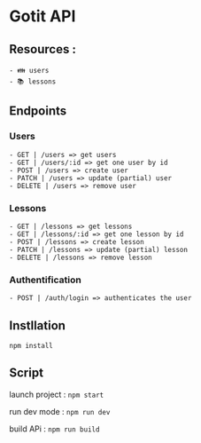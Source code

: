 # Gotit API

## Resources : 

    - 👪 users
    - 📚 lessons


## Endpoints
    
### Users

    - GET | /users => get users 
    - GET | /users/:id => get one user by id 
    - POST | /users => create user
    - PATCH | /users => update (partial) user
    - DELETE | /users => remove user


### Lessons

    - GET | /lessons => get lessons 
    - GET | /lessons/:id => get one lesson by id 
    - POST | /lessons => create lesson
    - PATCH | /lessons => update (partial) lesson
    - DELETE | /lessons => remove lesson


### Authentification

    - POST | /auth/login => authenticates the user


## Instllation

```npm install```

## Script

launch project : ```npm start```

run dev mode : ```npm run dev```

build APi : ```npm run build```

